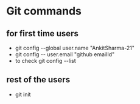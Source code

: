 # Git commands
## for first time users
* git config --global user.name "AnkitSharma-21"
* git config -- user.email "github emailId"
* to check git config --list

## rest of the users
* git init